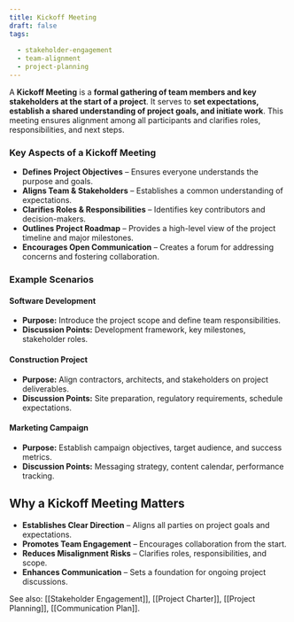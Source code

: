 ```yaml
---
title: Kickoff Meeting
draft: false
tags:
  
  - stakeholder-engagement
  - team-alignment
  - project-planning
---
```


A **Kickoff Meeting** is a **formal gathering of team members and key stakeholders at the start of a project**. It serves to **set expectations, establish a shared understanding of project goals, and initiate work**. This meeting ensures alignment among all participants and clarifies roles, responsibilities, and next steps.

### **Key Aspects of a Kickoff Meeting**
- **Defines Project Objectives** – Ensures everyone understands the purpose and goals.
- **Aligns Team & Stakeholders** – Establishes a common understanding of expectations.
- **Clarifies Roles & Responsibilities** – Identifies key contributors and decision-makers.
- **Outlines Project Roadmap** – Provides a high-level view of the project timeline and major milestones.
- **Encourages Open Communication** – Creates a forum for addressing concerns and fostering collaboration.

### **Example Scenarios**

#### **Software Development**
- **Purpose:** Introduce the project scope and define team responsibilities.
- **Discussion Points:** Development framework, key milestones, stakeholder roles.

#### **Construction Project**
- **Purpose:** Align contractors, architects, and stakeholders on project deliverables.
- **Discussion Points:** Site preparation, regulatory requirements, schedule expectations.

#### **Marketing Campaign**
- **Purpose:** Establish campaign objectives, target audience, and success metrics.
- **Discussion Points:** Messaging strategy, content calendar, performance tracking.

## **Why a Kickoff Meeting Matters**
- **Establishes Clear Direction** – Aligns all parties on project goals and expectations.
- **Promotes Team Engagement** – Encourages collaboration from the start.
- **Reduces Misalignment Risks** – Clarifies roles, responsibilities, and scope.
- **Enhances Communication** – Sets a foundation for ongoing project discussions.

See also: [[Stakeholder Engagement]], [[Project Charter]], [[Project Planning]], [[Communication Plan]].

